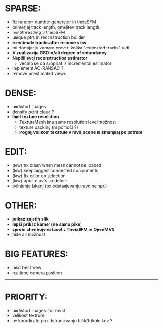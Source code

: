 
# SPARSE:
- fix random number generator in theiaSFM
- primerjaj track length, omejitev track length
- multithreading v theiaSFM
- unique ptrs in reconstruction builder
- **reestimate tracks after remove view**
- pri dodajanju kamere preveri koliko "estimated tracks" vidi.
- **Vizualizacija GSD in/ali degree of redundancy**
- **Napiši svoj reconstruction estimator**
    - večino se da skopirat iz incremental estimator
- implement AC-RANSAC ?
- remove unestimated views

# DENSE:
- undistort images
- densify point cloud ?
- **limit texture resolution**
    - TextureMesh ima samo resolution level možnost
    - texture packing (ni pomoči ?)
    - **Poglej velikost teksture v mvs_scene in zmanjšaj po potrebi**

# EDIT:
- (low) fix crash when mesh cannot be loaded
- (low) keep biggest connected components
- (low) fix color on selection
- (low) update uv's on delete
- polnjenje lukenj (po odstanjevanju ravnine npr.)

# OTHER:
- **prikaz zajetih slik**
- **lepši prikaz kamer (ne samo pike)**
- **sprobi zhenhuje dataset z TheiaSFM in OpenMVG**
- hide all možnost

# BIG FEATURES:
- next best view
- realtime camera position

--------------------------------------------------
# PRIORITY:
- undistort images (for mvs)
- velikost textrure
- uv koordinate po odstranjevanju točk/trikotnikov ?
